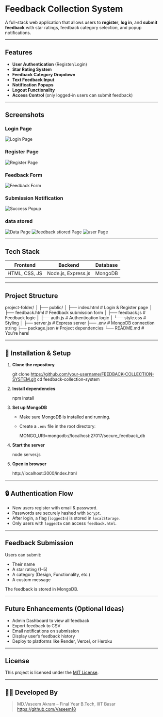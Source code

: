# Feedback Collection System

A full-stack web application that allows users to **register**, **log in**, and **submit feedback** with star ratings, feedback category selection, and popup notifications.

---

## Features

*  **User Authentication** (Register/Login)
*  **Star Rating System**
*  **Feedback Category Dropdown**
*  **Text Feedback Input**
*  **Notification Popups**
*  **Logout Functionality**
*  **Access Control** (only logged-in users can submit feedback)

---

##  Screenshots

### Login Page
![Login Page](login.png)


### Register Page
![Register Page](register.png)

### Feedback Form
![Feedback Form](feedback.png)

###  Submission Notification
![Success Popup](notify.png)


###  data stored
![Data Page](data.png)
![feedback stiored Page](datafeedback.png)
![user Page](userdata.png)

---

## Tech Stack

| Frontend      | Backend             | Database |
| ------------- | ------------------- | -------- |
| HTML, CSS, JS | Node.js, Express.js | MongoDB  |

---

##  Project Structure


project-folder/
│
├── public/
│   ├── index.html        # Login & Register page
│   ├── feedback.html     # Feedback submission form
│   ├── feedback.js       # Feedback logic
│   ├── auth.js           # Authentication logic
│   └── style.css         # Styling
│
├── server.js             # Express server
├── .env                  # MongoDB connection string
├── package.json          # Project dependencies
└── README.md             # You're here!


---

## 🔧 Installation & Setup

1. **Clone the repository**


   git clone https://github.com/your-username/FEEDBACK-COLLECTION-SYSTEM.git
   cd feedback-collection-system
   

2. **Install dependencies**

   
   npm install
  

3. **Set up MongoDB**

   * Make sure MongoDB is installed and running.
   * Create a `.env` file in the root directory:

   
     MONGO_URI=mongodb://localhost:27017/secure_feedback_db
    

4. **Start the server**

   
   node server.js
  

5. **Open in browser**

   
   http://localhost:3000/index.html


---

## 🔒 Authentication Flow

* New users register with email & password.
* Passwords are securely hashed with `bcrypt`.
* After login, a flag (`loggedIn`) is stored in `localStorage`.
* Only users with `loggedIn` can access `feedback.html`.

---

##  Feedback Submission

Users can submit:

* Their name
* A star rating (1–5)
* A category (Design, Functionality, etc.)
* A custom message

The feedback is stored in MongoDB.

---

##  Future Enhancements (Optional Ideas)

* Admin Dashboard to view all feedback
* Export feedback to CSV
* Email notifications on submission
* Display user’s feedback history
* Deploy to platforms like Render, Vercel, or Heroku

---

##  License

This project is licensed under the [MIT License](LICENSE).

---

## 👨‍💻 Developed By

> MD.Vaseem Akram – Final Year B.Tech, IIIT Basar
https://github.com/Vaseem18
